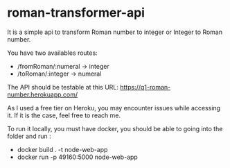# roman-transformer-api

It is a simple api to transform Roman number to integer or Integer to Roman number.

You have two availables routes:
- /fromRoman/:numeral → integer
- /toRoman/:integer → numeral
  
The API should be testable at this URL: https://q1-roman-number.herokuapp.com/
  
As I used a free tier on Heroku, you may encounter issues while accessing it. If it is the case, feel free to reach me.

To run it locally, you must have docker, you should be able to going into the folder and run :
  - docker build . -t node-web-app
  - docker run -p 49160:5000 node-web-app
